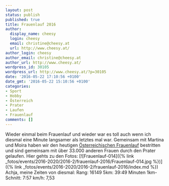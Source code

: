 ```yaml
---
layout: post
status: publish
published: true
title: Frauenlauf 2016
author:
  display_name: cheesy
  login: cheesy
  email: christine@cheesy.at
  url: http://www.cheesy.at/
author_login: cheesy
author_email: christine@cheesy.at
author_url: http://www.cheesy.at/
wordpress_id: 30105
wordpress_url: http://www.cheesy.at/?p=30105
date: '2016-05-22 17:10:56 +0100'
date_gmt: '2016-05-22 15:10:56 +0100'
categories:
- Sport
- Hobby
- Österreich
- Prater
- Laufen
- Frauenlauf
comments: []
---
```

Wieder einmal beim Frauenlauf und wieder war es toll auch wenn ich diesmal eine Minute langsamer als letztes mal war. Gemeinsam mit Martina und Moira haben wir den heutigen [Österreichischen Frauenlauf](http://www.oesterreichischer-frauenlauf.at/) bestritten und sind gemeinsam mit über 33.000 anderen Frauen durch den Prater gelaufen.
Hier gehts zu den Fotos:
[![Frauenlauf-014]({% link _fotos/events/2016-2020/2016-2/frauenlauf-2016/Frauenlauf-014.jpg %})]({% link _fotos/events/2016-2020/2016-2/frauenlauf-2016/index.md %})
Achja, meine Zeiten von diesmal:
Rang: 16149
5km: 39:49 Minuten
1km-Schnitt: 7:57
km/h: 7,53
